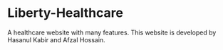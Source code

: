 # Liberty-Healthcare
A healthcare website with many features.
This website is developed by Hasanul Kabir and Afzal Hossain.
